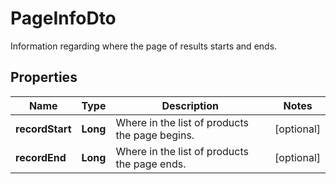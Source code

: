 

# PageInfoDto

Information regarding where the page of results starts and ends.

## Properties

| Name | Type | Description | Notes |
|------------ | ------------- | ------------- | -------------|
|**recordStart** | **Long** | Where in the list of products the page begins. |  [optional] |
|**recordEnd** | **Long** | Where in the list of products the page ends. |  [optional] |



